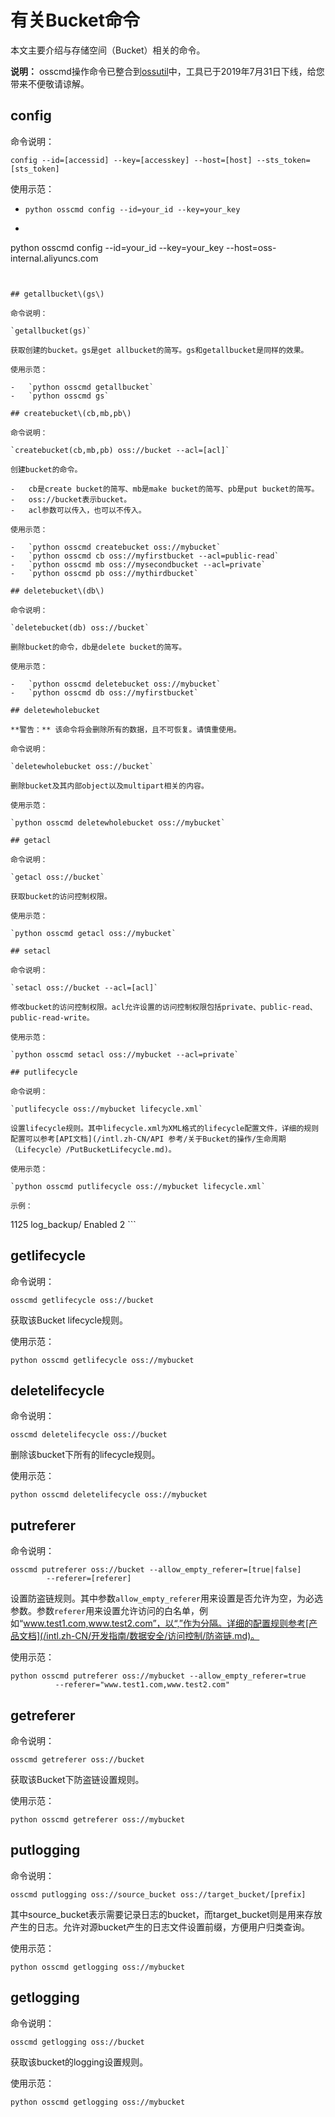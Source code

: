 # 有关Bucket命令

本文主要介绍与存储空间（Bucket）相关的命令。

**说明：** osscmd操作命令已整合到[ossutil](/intl.zh-CN/常用工具/命令行工具ossutil/概述.md)中，工具已于2019年7月31日下线，给您带来不便敬请谅解。

## config

命令说明：

```
config --id=[accessid] --key=[accesskey] --host=[host] --sts_token=[sts_token]
```

使用示范：

-   `python osscmd config --id=your_id --key=your_key`
-   ```
python osscmd config --id=your_id --key=your_key
        --host=oss-internal.aliyuncs.com
```


## getallbucket\(gs\)

命令说明：

`getallbucket(gs)`

获取创建的bucket。gs是get allbucket的简写。gs和getallbucket是同样的效果。

使用示范：

-   `python osscmd getallbucket`
-   `python osscmd gs`

## createbucket\(cb,mb,pb\)

命令说明：

`createbucket(cb,mb,pb) oss://bucket --acl=[acl]`

创建bucket的命令。

-   cb是create bucket的简写、mb是make bucket的简写、pb是put bucket的简写。
-   oss://bucket表示bucket。
-   acl参数可以传入，也可以不传入。

使用示范：

-   `python osscmd createbucket oss://mybucket`
-   `python osscmd cb oss://myfirstbucket --acl=public-read`
-   `python osscmd mb oss://mysecondbucket --acl=private`
-   `python osscmd pb oss://mythirdbucket`

## deletebucket\(db\)

命令说明：

`deletebucket(db) oss://bucket`

删除bucket的命令，db是delete bucket的简写。

使用示范：

-   `python osscmd deletebucket oss://mybucket`
-   `python osscmd db oss://myfirstbucket`

## deletewholebucket

**警告：** 该命令将会删除所有的数据，且不可恢复。请慎重使用。

命令说明：

`deletewholebucket oss://bucket`

删除bucket及其内部object以及multipart相关的内容。

使用示范：

`python osscmd deletewholebucket oss://mybucket`

## getacl

命令说明：

`getacl oss://bucket`

获取bucket的访问控制权限。

使用示范：

`python osscmd getacl oss://mybucket`

## setacl

命令说明：

`setacl oss://bucket --acl=[acl]`

修改bucket的访问控制权限。acl允许设置的访问控制权限包括private、public-read、public-read-write。

使用示范：

`python osscmd setacl oss://mybucket --acl=private`

## putlifecycle

命令说明：

`putlifecycle oss://mybucket lifecycle.xml`

设置lifecycle规则。其中lifecycle.xml为XML格式的lifecycle配置文件，详细的规则配置可以参考[API文档](/intl.zh-CN/API 参考/关于Bucket的操作/生命周期（Lifecycle）/PutBucketLifecycle.md)。

使用示范：

`python osscmd putlifecycle oss://mybucket lifecycle.xml`

示例：

```
<LifecycleConfiguration>
    <Rule>
        <ID>1125</ID>
        <Prefix>log_backup/</Prefix>
        <Status>Enabled</Status>
        <Expiration>
            <Days>2</Days>
        </Expiration>
    </Rule>
</LifecycleConfiguration>
```

## getlifecycle

命令说明：

`osscmd getlifecycle oss://bucket`

获取该Bucket lifecycle规则。

使用示范：

`python osscmd getlifecycle oss://mybucket`

## deletelifecycle

命令说明：

`osscmd deletelifecycle oss://bucket`

删除该bucket下所有的lifecycle规则。

使用示范：

`python osscmd deletelifecycle oss://mybucket`

## putreferer

命令说明：

```
osscmd putreferer oss://bucket --allow_empty_referer=[true|false]
        --referer=[referer]
```

设置防盗链规则。其中参数`allow_empty_referer`用来设置是否允许为空，为必选参数。参数`referer`用来设置允许访问的白名单，例如“www.test1.com,www.test2.com”，以“,”作为分隔。详细的配置规则参考[产品文档](/intl.zh-CN/开发指南/数据安全/访问控制/防盗链.md)。

使用示范：

```
python osscmd putreferer oss://mybucket --allow_empty_referer=true
          --referer="www.test1.com,www.test2.com"
```

## getreferer

命令说明：

`osscmd getreferer oss://bucket`

获取该Bucket下防盗链设置规则。

使用示范：

`python osscmd getreferer oss://mybucket`

## putlogging

命令说明：

`osscmd putlogging oss://source_bucket oss://target_bucket/[prefix]`

其中source\_bucket表示需要记录日志的bucket，而target\_bucket则是用来存放产生的日志。允许对源bucket产生的日志文件设置前缀，方便用户归类查询。

使用示范：

`python osscmd getlogging oss://mybucket`

## getlogging

命令说明：

`osscmd getlogging oss://bucket`

获取该bucket的logging设置规则。

使用示范：

`python osscmd getlogging oss://mybucket`

